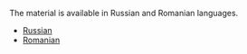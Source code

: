 The material is available in Russian and Romanian languages.

* [Russian](fwad03.ru.md)
* [Romanian](fwad03.ro.md)
